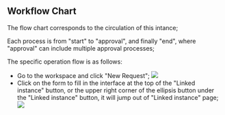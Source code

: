 ## Workflow Chart
The flow chart corresponds to the circulation of this intance;

Each process is from "start" to "approval", and finally "end", where "approval" can include multiple approval processes;

The specific operation flow is as follows:
- Go to the workspace and click "New Request"; 
![](images/workflow_chart.md1.png)
- Click on the form to fill in the interface at the top of the "Linked instance" button, or the upper right corner of the ellipsis button under the "Linked instance" button, it will jump out of "Linked instance" page;
![](images/workflow_chart.md2.png)

